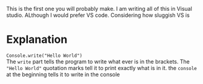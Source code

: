 This is the first one you will probably make.
I am writing all of this in Visual studio. ALthough I would prefer VS code. Considering how sluggish VS is
# Explanation
``` Console.write("Hello World") ``` <br>
The ``` write ``` part tells the program to write what ever is in the brackets. The ``` "Hello World" ``` quotation marks tell it to print exactly what is in it. the ``` console ``` at the beginning tells it to write in the console
